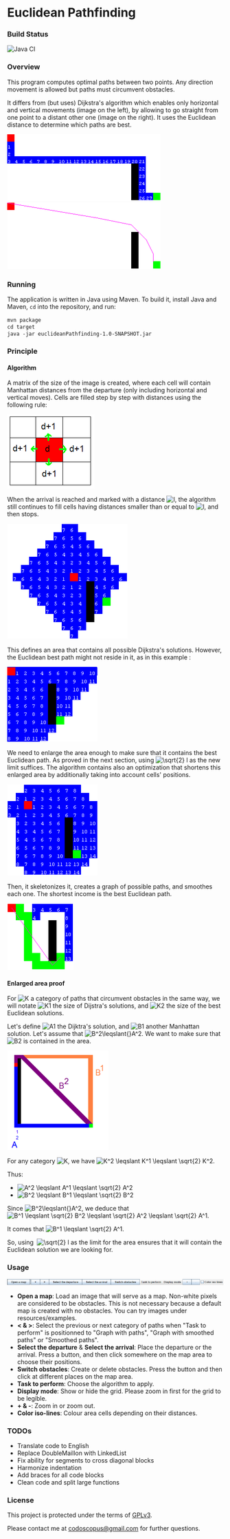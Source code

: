 # Euclidean Pathfinding

### Build Status

![Java CI](https://github.com/Codoscope/EuclideanPathfinding/workflows/Java%20CI/badge.svg)

### Overview

This program computes optimal paths between two points. Any direction movement is allowed but paths must circumvent obstacles.

It differs from (but uses) Dijkstra's algorithm which enables only horizontal and vertical movements (image on the left), by allowing to go straight from one point to a distant other one (image on the right). It uses the Euclidean distance to determine which paths are best.

![Dijstra path](https://github.com/Codoscope/EuclideanPathfinding/blob/master/resources/Dijkstra.png)
![Euclidean path](https://github.com/Codoscope/EuclideanPathfinding/blob/master/resources/EuclideanPath.png)

### Running

The application is written in Java using Maven. To build it, install Java and Maven, `cd` into the repository, and run:

```
mvn package
cd target
java -jar euclideanPathfinding-1.0-SNAPSHOT.jar
```

### Principle

#### Algorithm

A matrix of the size of the image is created, where each cell will contain Manhattan distances from the departure (only including horizontal and vertical moves). Cells are filled step by step with distances using the following rule:

![Distance calculation rule](https://github.com/Codoscope/EuclideanPathfinding/blob/master/resources/Dijkstra_distance_calculation_rule.png)

When the arrival is reached and marked with a distance <img src="https://latex.codecogs.com/svg.latex?l" title="l" />, the algorithm still continues to fill cells having distances smaller than or equal to <img src="https://latex.codecogs.com/svg.latex?l" title="l" />, and then stops.

![Distance calculation rule](https://github.com/Codoscope/EuclideanPathfinding/blob/master/resources/Simple_area.png)

This defines an area that contains all possible Dijkstra's solutions. However, the Euclidean best path might not reside in it, as in this example :

![Distance calculation rule](https://github.com/Codoscope/EuclideanPathfinding/blob/master/resources/Simple_area_issue.png)

We need to enlarge the area enough to make sure that it contains the best Euclidean path. As proved in the next section, using <img src="https://latex.codecogs.com/svg.latex?\sqrt{2}l" title="\sqrt{2} l" /> as the new limit suffices. The algorithm contains also an optimization that shortens this enlarged area by additionally taking into account cells' positions.

![Distance calculation rule](https://github.com/Codoscope/EuclideanPathfinding/blob/master/resources/Improved_area.png)

Then, it skeletonizes it, creates a graph of possible paths, and smoothes each one. The shortest income is the best Euclidean path.

![Distance calculation rule](https://github.com/Codoscope/EuclideanPathfinding/blob/master/resources/Smoothed_path.png)

#### Enlarged area proof

For <img src="https://latex.codecogs.com/svg.latex?K" title="K" /> a category of paths that circumvent obstacles in the same way, we will notate <img src="https://latex.codecogs.com/svg.latex?K^1" title="K1" /> the size of Dijstra's solutions, and <img src="https://latex.codecogs.com/svg.latex?K^2" title="K2" /> the size of the best Euclidean solutions.

Let's define <img src="https://latex.codecogs.com/svg.latex?A^1" title="A1" /> the Dijktra's solution, and <img src="https://latex.codecogs.com/svg.latex?B^1" title="B1" /> another Manhattan solution. Let's assume that ![B^2\leqslant{}A^2](https://latex.codecogs.com/svg.latex?B^2\leqslant{}A^2). We want to make sure that  <img src="https://latex.codecogs.com/svg.latex?B^2" title="B2" /> is contained in the area.

![Distance calculation rule](https://github.com/Codoscope/EuclideanPathfinding/blob/master/resources/Area_demonstration.png)

For any category <img src="https://latex.codecogs.com/svg.latex?K" title="K" />, we have <img src="https://latex.codecogs.com/svg.latex?K^2\leqslant{}K^1\leqslant\sqrt{2}K^2" title="K^2 \leqslant K^1 \leqslant \sqrt{2} K^2" />.

Thus:

* <img src="https://latex.codecogs.com/svg.latex?A^2\leqslant{}A^1\leqslant\sqrt{2}A^2" title="A^2 \leqslant A^1 \leqslant \sqrt{2} A^2" />
* <img src="https://latex.codecogs.com/svg.latex?B^2\leqslant{}B^1\leqslant\sqrt{2}B^2" title="B^2 \leqslant B^1 \leqslant \sqrt{2} B^2" />

Since ![B^2\leqslant{}A^2](https://latex.codecogs.com/svg.latex?B^2\leqslant{}A^2), we deduce that <img src="https://latex.codecogs.com/svg.latex?B^1\leqslant{}\sqrt{2}B^2\leqslant\sqrt{2}A^2\leqslant\sqrt{2}A^1" title="B^1 \leqslant \sqrt{2} B^2 \leqslant \sqrt{2} A^2 \leqslant \sqrt{2} A^1" />.

It comes that <img src="https://latex.codecogs.com/svg.latex?B^1\leqslant\sqrt{2}A^1" title="B^1 \leqslant \sqrt{2} A^1" />.

So, using ![]() <img src="https://latex.codecogs.com/svg.latex?\sqrt{2}l" title="\sqrt{2} l" /> as the limit for the area ensures that it will contain the Euclidean solution we are looking for.

### Usage

![Menu bar](https://github.com/Codoscope/EuclideanPathfinding/blob/master/resources/buttons.png)

* **Open a map**: Load an image that will serve as a map. Non-white pixels are considered to be obstacles. This is not necessary because a default map is created with no obstacles. You can try images under resources/examples.
* **< & >**: Select the previous or next category of paths when "Task to perform" is positionned to "Graph with paths", "Graph with smoothed paths" or "Smoothed paths".
* **Select the departure** & **Select the arrival**: Place the departure or the arrival. Press a button, and then click somewhere on the map area to choose their positions.
* **Switch obstacles**: Create or delete obstacles. Press the button and then click at different places on the map area.
* **Task to perform**: Choose the algorithm to apply.
* **Display mode**: Show or hide the grid. Please zoom in first for the grid to be legible.
* **+ & -**: Zoom in or zoom out.
* **Color iso-lines**: Colour area cells depending on their distances.


### TODOs

- Translate code to English
- Replace DoubleMaillon with LinkedList
- Fix ability for segments to cross diagonal blocks
- Harmonize indentation
- Add braces for all code blocks
- Clean code and split large functions

### License

This project is protected under the terms of [GPLv3](https://www.gnu.org/licenses/gpl-3.0.en.html).

Please contact me at codoscopus@gmail.com for further questions.

